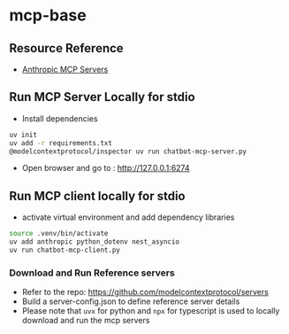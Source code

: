 # mcp-base

## Resource Reference
- [Anthropic MCP Servers](https://github.com/modelcontextprotocol/servers)

## Run MCP Server Locally for stdio

- Install dependencies

```sh
uv init
uv add -r requirements.txt
@modelcontextprotocol/inspector uv run chatbot-mcp-server.py
```
- Open browser and go to : http://127.0.0.1:6274 


## Run MCP client locally for stdio
- activate virtual environment and add dependency libraries

```sh
source .venv/bin/activate
uv add anthropic python_dotenv nest_asyncio
uv run chatbot-mcp-client.py
```


### Download and Run Reference servers
- Refer to the repo: https://github.com/modelcontextprotocol/servers
- Build a server-config.json to define reference server details
- Please note that `uvx` for python and `npx` for typescript is used to locally download and run the mcp servers
